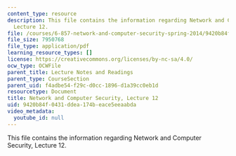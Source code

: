 ```yaml
---
content_type: resource
description: This file contains the information regarding Network and Computer Security,
  Lecture 12.
file: /courses/6-857-network-and-computer-security-spring-2014/9420b84f0431ddea174beace5eeaabda_MIT6_857S14_Lec12.pdf
file_size: 7950768
file_type: application/pdf
learning_resource_types: []
license: https://creativecommons.org/licenses/by-nc-sa/4.0/
ocw_type: OCWFile
parent_title: Lecture Notes and Readings
parent_type: CourseSection
parent_uid: f4adbe54-f29c-d0cc-1896-d1a39cc0eb1d
resourcetype: Document
title: Network and Computer Security, Lecture 12
uid: 9420b84f-0431-ddea-174b-eace5eeaabda
video_metadata:
  youtube_id: null
---
```

This file contains the information regarding Network and Computer Security, Lecture 12.
